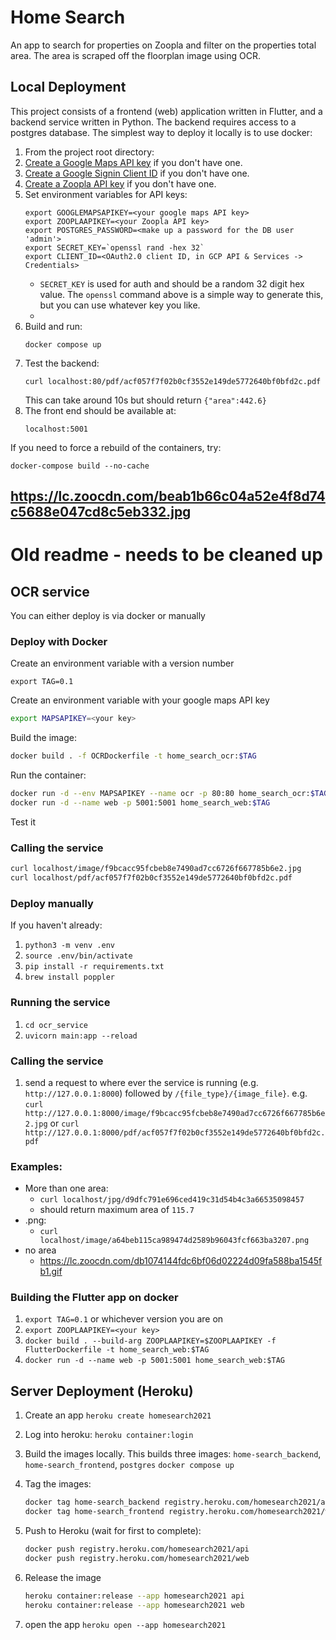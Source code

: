# Home Search

An app to search for properties on Zoopla and filter on the properties total area. The area is scraped off the floorplan image using OCR.


## Local Deployment

This project consists of a frontend (web) application written in Flutter, and a backend service written in Python. The backend requires access to a postgres database. The simplest way to deploy it locally is to use docker:

1. From the project root directory:
1. [Create a Google Maps API key](https://developers.google.com/maps/documentation/javascript/get-api-key) if you don't have one.
1. [Create a Google Signin Client ID](https://developers.google.com/identity/sign-in/web/sign-in) if you don't have one.
1. [Create a Zoopla API key](https://developer.zoopla.co.uk/) if you don't have one.
1. Set environment variables for API keys:
   ```
   export GOOGLEMAPSAPIKEY=<your google maps API key>
   export ZOOPLAAPIKEY=<your Zoopla API key>
   export POSTGRES_PASSWORD=<make up a password for the DB user 'admin'>
   export SECRET_KEY=`openssl rand -hex 32`
   export CLIENT_ID=<OAuth2.0 client ID, in GCP API & Services -> Credentials>

   ```
   - `SECRET_KEY` is used for auth and should be a random 32 digit hex value. The `openssl` command above is a simple way to generate this, but you can use whatever key you like.
   -
1. Build and run:
   ```
   docker compose up
   ```
1. Test the backend:
   ```
   curl localhost:80/pdf/acf057f7f02b0cf3552e149de5772640bf0bfd2c.pdf
   ```
   This can take around 10s but should return `{"area":442.6}`
1. The front end should be available at:
   ```
   localhost:5001
   ```

If you need to force a rebuild of the containers, try:

   ```
   docker-compose build --no-cache
   ```

https://lc.zoocdn.com/beab1b66c04a52e4f8d74c5688e047cd8c5eb332.jpg
----
# Old readme - needs to be cleaned up


## OCR service

You can either deploy is via docker or manually

### Deploy with Docker

Create an environment variable with a version number
```
export TAG=0.1
```

Create an environment variable with your google maps API key
```bash
export MAPSAPIKEY=<your key>
```

Build the image:
```bash
docker build . -f OCRDockerfile -t home_search_ocr:$TAG
```

Run the container:
```bash
docker run -d --env MAPSAPIKEY --name ocr -p 80:80 home_search_ocr:$TAG
docker run -d --name web -p 5001:5001 home_search_web:$TAG
```

Test it
### Calling the service

```bash
curl localhost/image/f9bcacc95fcbeb8e7490ad7cc6726f667785b6e2.jpg
curl localhost/pdf/acf057f7f02b0cf3552e149de5772640bf0bfd2c.pdf
```


### Deploy manually

If you haven't already:

1. `python3 -m venv .env`
1. `source .env/bin/activate`
1. `pip install -r requirements.txt`
1. `brew install poppler`

### Running the service

1. `cd ocr_service`
1. `uvicorn main:app --reload`

### Calling the service

1. send a request to where ever the service is running (e.g. `http://127.0.0.1:8000`) followed by `/{file_type}/{image_file}`.
   e.g. `curl http://127.0.0.1:8000/image/f9bcacc95fcbeb8e7490ad7cc6726f667785b6e2.jpg` or
   `curl http://127.0.0.1:8000/pdf/acf057f7f02b0cf3552e149de5772640bf0bfd2c.pdf`

### Examples:
- More than one area:
  - `curl localhost/jpg/d9dfc791e696ced419c31d54b4c3a66535098457`
  - should return maximum area of `115.7`
- .png:
  - `curl localhost/image/a64beb115ca989474d2589b96043fcf663ba3207.png`
- no area
  - https://lc.zoocdn.com/db1074144fdc6bf06d02224d09fa588ba1545fb1.gif


### Building the Flutter app on docker

1. `export TAG=0.1` or whichever version you are on
1. `export ZOOPLAAPIKEY=<your key>`
1. `docker build . --build-arg ZOOPLAAPIKEY=$ZOOPLAAPIKEY -f FlutterDockerfile -t home_search_web:$TAG`
1. `docker run -d --name web -p 5001:5001 home_search_web:$TAG`

## Server Deployment (Heroku)
1. Create an app
`heroku create homesearch2021`

1. Log into heroku:
`heroku container:login`

1. Build the images locally. This builds three images: `home-search_backend`, `home-search_frontend`, `postgres`
`docker compose up`

1. Tag the images:
   ```bash
   docker tag home-search_backend registry.heroku.com/homesearch2021/api
   docker tag home-search_frontend registry.heroku.com/homesearch2021/web
   ```

1. Push to Heroku (wait for first to complete):
   ```bash
   docker push registry.heroku.com/homesearch2021/api
   docker push registry.heroku.com/homesearch2021/web
   ```

1. Release the image
   ```bash
   heroku container:release --app homesearch2021 api
   heroku container:release --app homesearch2021 web
   ```

1. open the app
`heroku open --app homesearch2021`
